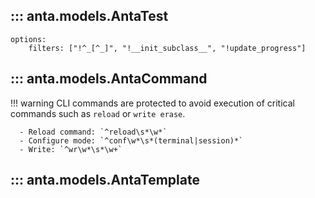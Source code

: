 <!--
  ~ Copyright (c) 2023-2025 Arista Networks, Inc.
  ~ Use of this source code is governed by the Apache License 2.0
  ~ that can be found in the LICENSE file.
  -->

## ::: anta.models.AntaTest

    options:
        filters: ["!^_[^_]", "!__init_subclass__", "!update_progress"]

## ::: anta.models.AntaCommand

!!! warning
    CLI commands are protected to avoid execution of critical commands such as `reload` or `write erase`.

      - Reload command: `^reload\s*\w*`
      - Configure mode: `^conf\w*\s*(terminal|session)*`
      - Write: `^wr\w*\s*\w+`

## ::: anta.models.AntaTemplate
